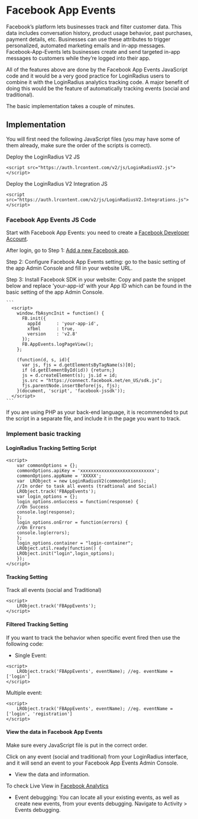 # Facebook App Events

Facebook’s platform lets businesses track and filter customer data. This data includes conversation history, product usage behavior, past purchases, payment details, etc. Businesses can use these attributes to trigger personalized, automated marketing emails and in-app messages.
Facebook-App-Events lets businesses create and send targeted in-app messages to customers while they’re logged into their app.

All of the features above are done by the Facebook App Events JavaScript code and it would be a very good practice for LoginRadius users to combine it with the LoginRadius analytics tracking code. A major benefit of doing this would be the feature of automatically tracking events (social and traditional).

The basic implementation takes a couple of minutes.

## Implementation

You will first need the following JavaScript files (you may have some of them already, make sure the order of the scripts is correct).

Deploy the LoginRadius V2 JS

```
<script src="https://auth.lrcontent.com/v2/js/LoginRadiusV2.js"></script>
```

Deploy the LoginRadius V2 Integration JS

```
<script src="https://auth.lrcontent.com/v2/js/LoginRadiusV2.Integrations.js"></script>
```

### Facebook App Events JS Code

Start with Facebook App Events: you need to create a [Facebook Developer Account](https://developers.facebook.com/docs/apps/#register).

After login, go to Step 1: [Add a new Facebook app](https://developers.facebook.com/apps/).

Step 2: Configure Facebook App Events setting: go to the basic setting of the app Admin Console and fill in your website URL.

Step 3: Install Facebook SDK in your website: Copy and paste the snippet below and replace 'your-app-id' with your App ID which can be found in the basic setting of the app Admin Console.

    ```
      <script>
        window.fbAsyncInit = function() {
          FB.init({
            appId      : 'your-app-id',
            xfbml      : true,
            version    : 'v2.8'
          });
          FB.AppEvents.logPageView();
        };

        (function(d, s, id){
          var js, fjs = d.getElementsByTagName(s)[0];
          if (d.getElementById(id)) {return;}
          js = d.createElement(s); js.id = id;
          js.src = "https://connect.facebook.net/en_US/sdk.js";
          fjs.parentNode.insertBefore(js, fjs);
        }(document, 'script', 'facebook-jssdk'));
      </script>
    ```

If you are using PHP as your back-end language, it is recommended to put the script in a separate file, and include it in the page you want to track.

### Implement basic tracking
#### LoginRadius Tracking Setting Script

```
<script>
    var commonOptions = {};
    commonOptions.apiKey = 'xxxxxxxxxxxxxxxxxxxxxxxxxxxx';
    commonOptions.appName = 'XXXXX';
    var  LRObject = new LoginRadiusV2(commonOptions);
    //In order to task all events (tradtional and Social)
    LRObject.track('FBAppEvents');
    var login_options = {};
    login_options.onSuccess = function(response) {
    //On Success
    console.log(response);
    };
    login_options.onError = function(errors) {
    //On Errors
    console.log(errors);
    };
    login_options.container = "login-container";
    LRObject.util.ready(function() {
    LRObject.init("login",login_options);
    });
</script>
```

#### Tracking Setting

Track all events (social and Traditional)

```
<script>
    LRObject.track('FBAppEvents');
</script>
```

#### Filtered Tracking Setting

If you want to track the behavior when specific event fired then use the following code:

- Single Event:

```
<script>
    LRObject.track('FBAppEvents', eventName); //eg. eventName = ['login']
</script>
```

Multiple event:

```
<script>
    LRObject.track('FBAppEvents', eventName); //eg. eventName = ['login', 'registration']
</script>
```

#### View the data in Facebook App Events

Make sure every JavaScript file is put in the correct order.

Click on any event (social and traditional) from your LoginRadius interface, and it will send an event to your Facebook App Events Admin Console.

- View the data and information.

To check Live View in [Facebook Analytics](https://www.facebook.com/analytics)

- Event debugging: You can locate all your existing events, as well as create new events, from your events debugging. Navigate to Activity > Events debugging.

